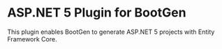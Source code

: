 # ASP.NET 5 Plugin for BootGen

This plugin enables BootGen to generate ASP.NET 5 projects with Entity Framework Core.
